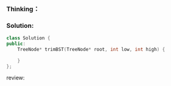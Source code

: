 ### Thinking：


### Solution:

```cpp
class Solution {
public:
    TreeNode* trimBST(TreeNode* root, int low, int high) {
        
    }
};
```

review: